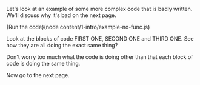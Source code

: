 Let's look at an example of some more complex code that is badly written. We'll discuss why it's bad on the next page.

{Run the code}(node content/1-intro/example-no-func.js)

Look at the blocks of code FIRST ONE, SECOND ONE and THIRD ONE. See how they are all doing the exact same thing?

Don't worry too much what the code is doing other than that each block of code is doing the same thing.

Now go to the next page.
